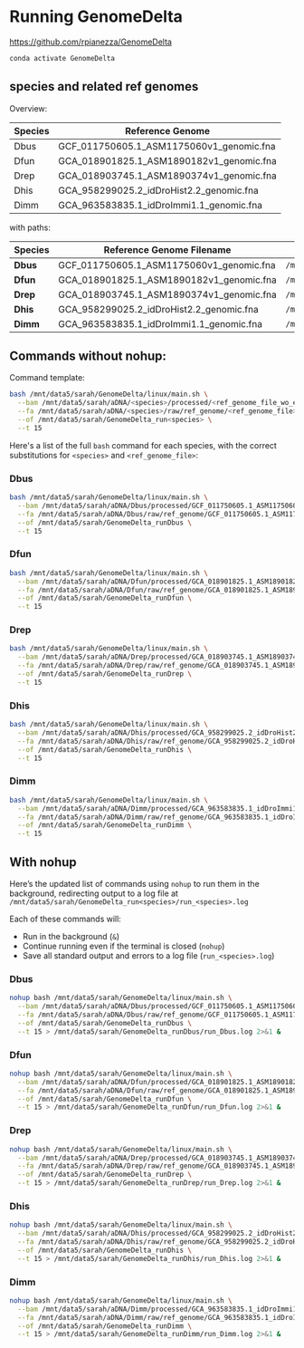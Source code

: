 # Running GenomeDelta

https://github.com/rpianezza/GenomeDelta

```bash
conda activate GenomeDelta
```

## species and related ref genomes

Overview:

| Species | Reference Genome                            |
| ------- | ------------------------------------------- |
| Dbus    | GCF\_011750605.1\_ASM1175060v1\_genomic.fna |
| Dfun    | GCA\_018901825.1\_ASM1890182v1\_genomic.fna |
| Drep    | GCA\_018903745.1\_ASM1890374v1\_genomic.fna |
| Dhis    | GCA\_958299025.2\_idDroHist2.2\_genomic.fna |
| Dimm    | GCA\_963583835.1\_idDroImmi1.1\_genomic.fna |

with paths:

| Species  | Reference Genome Filename                   | Reference Genome Path                                                                | BAM File Path                                                                                                                                          | BAM Filename                                                          |
| -------- | ------------------------------------------- | ------------------------------------------------------------------------------------ | ------------------------------------------------------------------------------------------------------------------------------------------------------ | --------------------------------------------------------------------- |
| **Dbus** | GCF\_011750605.1\_ASM1175060v1\_genomic.fna | `/mnt/data5/sarah/aDNA/Bger/raw/ref_genome/GCF_011750605.1_ASM1175060v1_genomic.fna` | `/mnt/data5/sarah/aDNA/Dbus/processed/GCF_011750605.1_ASM1175060v1_genomic/mapped/Dbus_combined.fastq_GCF_011750605.1_ASM1175060v1_genomic_sorted.bam` | `Dbus_combined.fastq_GCF_011750605.1_ASM1175060v1_genomic_sorted.bam` |
| **Dfun** | GCA\_018901825.1\_ASM1890182v1\_genomic.fna | `/mnt/data5/sarah/aDNA/Bger/raw/ref_genome/GCA_018901825.1_ASM1890182v1_genomic.fna` | `/mnt/data5/sarah/aDNA/Dfun/processed/GCA_018901825.1_ASM1890182v1_genomic/mapped/Dfun_combined.fastq_GCA_018901825.1_ASM1890182v1_genomic_sorted.bam` | `Dfun_combined.fastq_GCA_018901825.1_ASM1890182v1_genomic_sorted.bam` |
| **Drep** | GCA\_018903745.1\_ASM1890374v1\_genomic.fna | `/mnt/data5/sarah/aDNA/Bger/raw/ref_genome/GCA_018903745.1_ASM1890374v1_genomic.fna` | `/mnt/data5/sarah/aDNA/Drep/processed/GCA_018903745.1_ASM1890374v1_genomic/mapped/Drep_combined.fastq_GCA_018903745.1_ASM1890374v1_genomic_sorted.bam` | `Drep_combined.fastq_GCA_018903745.1_ASM1890374v1_genomic_sorted.bam` |
| **Dhis** | GCA\_958299025.2\_idDroHist2.2\_genomic.fna | `/mnt/data5/sarah/aDNA/Bger/raw/ref_genome/GCA_958299025.2_idDroHist2.2_genomic.fna` | `/mnt/data5/sarah/aDNA/Dhis/processed/GCA_958299025.2_idDroHist2.2_genomic/mapped/Dhis_combined.fastq_GCA_958299025.2_idDroHist2.2_genomic_sorted.bam` | `Dhis_combined.fastq_GCA_958299025.2_idDroHist2.2_genomic_sorted.bam` |
| **Dimm** | GCA\_963583835.1\_idDroImmi1.1\_genomic.fna | `/mnt/data5/sarah/aDNA/Bger/raw/ref_genome/GCA_963583835.1_idDroImmi1.1_genomic.fna` | `/mnt/data5/sarah/aDNA/Dimm/processed/GCA_963583835.1_idDroImmi1.1_genomic/mapped/Dimm_combined.fastq_GCA_963583835.1_idDroImmi1.1_genomic_sorted.bam` | `Dimm_combined.fastq_GCA_963583835.1_idDroImmi1.1_genomic_sorted.bam` |



## Commands without nohup:

Command template:

```bash
bash /mnt/data5/sarah/GenomeDelta/linux/main.sh \
  --bam /mnt/data5/sarah/aDNA/<species>/processed/<ref_genome_file_wo_extension>/mapped/<species>_combined.fastq_<ref_genome_file_wo_extension>_sorted.bam \
  --fa /mnt/data5/sarah/aDNA/<species>/raw/ref_genome/<ref_genome_file> \
  --of /mnt/data5/sarah/GenomeDelta_run<species> \
  --t 15
```

Here's a list of the full `bash` command for each species, with the correct substitutions for `<species>` and `<ref_genome_file>`:

### **Dbus**

```bash
bash /mnt/data5/sarah/GenomeDelta/linux/main.sh \
  --bam /mnt/data5/sarah/aDNA/Dbus/processed/GCF_011750605.1_ASM1175060v1_genomic/mapped/Dbus_combined.fastq_GCF_011750605.1_ASM1175060v1_genomic_sorted.bam \
  --fa /mnt/data5/sarah/aDNA/Dbus/raw/ref_genome/GCF_011750605.1_ASM1175060v1_genomic.fna \
  --of /mnt/data5/sarah/GenomeDelta_runDbus \
  --t 15
```

### **Dfun**

```bash
bash /mnt/data5/sarah/GenomeDelta/linux/main.sh \
  --bam /mnt/data5/sarah/aDNA/Dfun/processed/GCA_018901825.1_ASM1890182v1_genomic/mapped/Dfun_combined.fastq_GCA_018901825.1_ASM1890182v1_genomic_sorted.bam \
  --fa /mnt/data5/sarah/aDNA/Dfun/raw/ref_genome/GCA_018901825.1_ASM1890182v1_genomic.fna \
  --of /mnt/data5/sarah/GenomeDelta_runDfun \
  --t 15
```

### **Drep**

```bash
bash /mnt/data5/sarah/GenomeDelta/linux/main.sh \
  --bam /mnt/data5/sarah/aDNA/Drep/processed/GCA_018903745.1_ASM1890374v1_genomic/mapped/Drep_combined.fastq_GCA_018903745.1_ASM1890374v1_genomic_sorted.bam \
  --fa /mnt/data5/sarah/aDNA/Drep/raw/ref_genome/GCA_018903745.1_ASM1890374v1_genomic.fna \
  --of /mnt/data5/sarah/GenomeDelta_runDrep \
  --t 15
```

### **Dhis**

```bash
bash /mnt/data5/sarah/GenomeDelta/linux/main.sh \
  --bam /mnt/data5/sarah/aDNA/Dhis/processed/GCA_958299025.2_idDroHist2.2_genomic/mapped/Dhis_combined.fastq_GCA_958299025.2_idDroHist2.2_genomic_sorted.bam \
  --fa /mnt/data5/sarah/aDNA/Dhis/raw/ref_genome/GCA_958299025.2_idDroHist2.2_genomic.fna \
  --of /mnt/data5/sarah/GenomeDelta_runDhis \
  --t 15
```

### **Dimm**

```bash
bash /mnt/data5/sarah/GenomeDelta/linux/main.sh \
  --bam /mnt/data5/sarah/aDNA/Dimm/processed/GCA_963583835.1_idDroImmi1.1_genomic/mapped/Dimm_combined.fastq_GCA_963583835.1_idDroImmi1.1_genomic_sorted.bam \
  --fa /mnt/data5/sarah/aDNA/Dimm/raw/ref_genome/GCA_963583835.1_idDroImmi1.1_genomic.fna \
  --of /mnt/data5/sarah/GenomeDelta_runDimm \
  --t 15
```

## With nohup

Here’s the updated list of commands using `nohup` to run them in the background, redirecting output to a log file at `/mnt/data5/sarah/GenomeDelta_run<species>/run_<species>.log`

Each of these commands will:

* Run in the background (`&`)
* Continue running even if the terminal is closed (`nohup`)
* Save all standard output and errors to a log file (`run_<species>.log`)

### **Dbus**

```bash
nohup bash /mnt/data5/sarah/GenomeDelta/linux/main.sh \
  --bam /mnt/data5/sarah/aDNA/Dbus/processed/GCF_011750605.1_ASM1175060v1_genomic/mapped/Dbus_combined.fastq_GCF_011750605.1_ASM1175060v1_genomic_sorted.bam \
  --fa /mnt/data5/sarah/aDNA/Dbus/raw/ref_genome/GCF_011750605.1_ASM1175060v1_genomic.fna \
  --of /mnt/data5/sarah/GenomeDelta_runDbus \
  --t 15 > /mnt/data5/sarah/GenomeDelta_runDbus/run_Dbus.log 2>&1 &
```

### **Dfun**

```bash
nohup bash /mnt/data5/sarah/GenomeDelta/linux/main.sh \
  --bam /mnt/data5/sarah/aDNA/Dfun/processed/GCA_018901825.1_ASM1890182v1_genomic/mapped/Dfun_combined.fastq_GCA_018901825.1_ASM1890182v1_genomic_sorted.bam \
  --fa /mnt/data5/sarah/aDNA/Dfun/raw/ref_genome/GCA_018901825.1_ASM1890182v1_genomic.fna \
  --of /mnt/data5/sarah/GenomeDelta_runDfun \
  --t 15 > /mnt/data5/sarah/GenomeDelta_runDfun/run_Dfun.log 2>&1 &
```

### **Drep**

```bash
nohup bash /mnt/data5/sarah/GenomeDelta/linux/main.sh \
  --bam /mnt/data5/sarah/aDNA/Drep/processed/GCA_018903745.1_ASM1890374v1_genomic/mapped/Drep_combined.fastq_GCA_018903745.1_ASM1890374v1_genomic_sorted.bam \
  --fa /mnt/data5/sarah/aDNA/Drep/raw/ref_genome/GCA_018903745.1_ASM1890374v1_genomic.fna \
  --of /mnt/data5/sarah/GenomeDelta_runDrep \
  --t 15 > /mnt/data5/sarah/GenomeDelta_runDrep/run_Drep.log 2>&1 &
```

### **Dhis**

```bash
nohup bash /mnt/data5/sarah/GenomeDelta/linux/main.sh \
  --bam /mnt/data5/sarah/aDNA/Dhis/processed/GCA_958299025.2_idDroHist2.2_genomic/mapped/Dhis_combined.fastq_GCA_958299025.2_idDroHist2.2_genomic_sorted.bam \
  --fa /mnt/data5/sarah/aDNA/Dhis/raw/ref_genome/GCA_958299025.2_idDroHist2.2_genomic.fna \
  --of /mnt/data5/sarah/GenomeDelta_runDhis \
  --t 15 > /mnt/data5/sarah/GenomeDelta_runDhis/run_Dhis.log 2>&1 &
```

### **Dimm**

```bash
nohup bash /mnt/data5/sarah/GenomeDelta/linux/main.sh \
  --bam /mnt/data5/sarah/aDNA/Dimm/processed/GCA_963583835.1_idDroImmi1.1_genomic/mapped/Dimm_combined.fastq_GCA_963583835.1_idDroImmi1.1_genomic_sorted.bam \
  --fa /mnt/data5/sarah/aDNA/Dimm/raw/ref_genome/GCA_963583835.1_idDroImmi1.1_genomic.fna \
  --of /mnt/data5/sarah/GenomeDelta_runDimm \
  --t 15 > /mnt/data5/sarah/GenomeDelta_runDimm/run_Dimm.log 2>&1 &
```